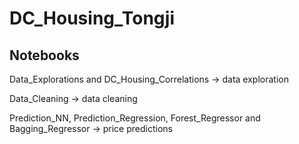 # DC_Housing_Tongji

## Notebooks

Data_Explorations and DC_Housing_Correlations -> data exploration

Data_Cleaning -> data cleaning

Prediction_NN, Prediction_Regression, Forest_Regressor and Bagging_Regressor -> price predictions
